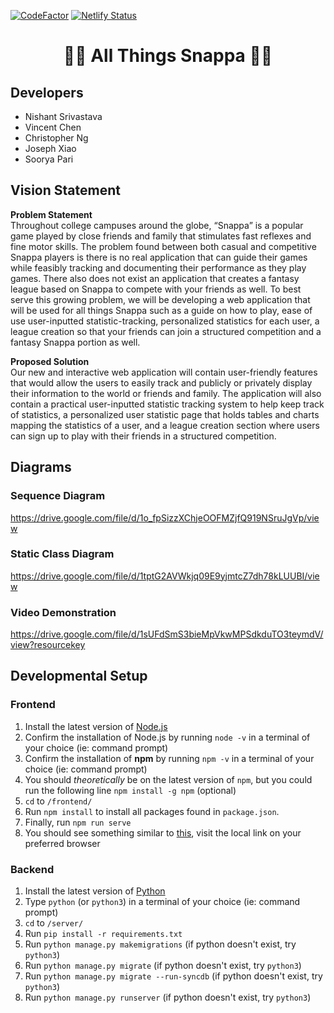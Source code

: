 [![CodeFactor](https://www.codefactor.io/repository/github/nishi7409/snappa/badge)](https://www.codefactor.io/repository/github/nishi7409/snappa)
[![Netlify Status](https://api.netlify.com/api/v1/badges/21ca5d11-14f6-4ebb-a537-fa5c2a5a5524/deploy-status)](https://app.netlify.com/sites/snappa-rpi/deploys)
<h1 align="center">🥤🎲 All Things Snappa 🎲🥤</h1>
<!-- <p align="center">
    <img width="460" height="300" src="http://www.fillmurray.com/460/300">
</p> -->

## Developers
- Nishant Srivastava
- Vincent Chen
- Christopher Ng
- Joseph Xiao
- Soorya Pari

## Vision Statement
<b>Problem Statement</b>
<br>
Throughout college campuses around the globe, “Snappa” is a popular game played by close friends and family that stimulates fast reflexes and fine motor skills. The problem found between both casual and competitive Snappa players is there is no real application that can guide their games while feasibly tracking and documenting their performance as they play games. There also does not exist an application that creates a fantasy league based on Snappa to compete with your friends as well. To best serve this growing problem, we will be developing a web application that will be used for all things Snappa such as a guide on how to play, ease of use user-inputted statistic-tracking, personalized statistics for each user, a league creation so that your friends can join a structured competition and a fantasy Snappa portion as well.

<b>Proposed Solution</b>
<br>
Our new and interactive web application will contain user-friendly features that would allow the users to easily track and publicly or privately display their information to the world or friends and family. The application will also contain a practical user-inputted statistic tracking system to help keep track of statistics, a personalized user statistic page that holds tables and charts mapping the statistics of a user, and a league creation section where users can sign up to play with their friends in a structured competition.

## Diagrams
### Sequence Diagram
https://drive.google.com/file/d/1o_fpSizzXChjeOOFMZjfQ919NSruJgVp/view
### Static Class Diagram
https://drive.google.com/file/d/1tptG2AVWkjq09E9yjmtcZ7dh78kLUUBI/view
### Video Demonstration
https://drive.google.com/file/d/1sUFdSmS3bieMpVkwMPSdkduTO3teymdV/view?resourcekey

## Developmental Setup
### Frontend
1. Install the latest version of [Node.js](https://nodejs.org/en/)
2. Confirm the installation of Node.js by running `node -v` in a terminal of your choice (ie: command prompt)
3. Confirm the installation of **npm** by running `npm -v` in a terminal of your choice (ie: command prompt)
4. You should *theoretically* be on the latest version of `npm`, but you could run the following line `npm install -g npm` (optional)
5. `cd` to `/frontend/`
6. Run `npm install` to install all packages found in `package.json`.
7. Finally, run `npm run serve`
8. You should see something similar to [this](https://prnt.sc/1vmlcou), visit the local link on your preferred browser

### Backend
1. Install the latest version of [Python](https://www.python.org/downloads/)
2. Type `python` (or `python3`) in a terminal of your choice (ie: command prompt)
3. `cd` to `/server/`
4. Run `pip install -r requirements.txt`
5. Run `python manage.py makemigrations` (if python doesn't exist, try `python3`)
6. Run `python manage.py migrate` (if python doesn't exist, try `python3`)
7. Run `python manage.py migrate --run-syncdb` (if python doesn't exist, try `python3`)
8. Run `python manage.py runserver` (if python doesn't exist, try `python3`)

